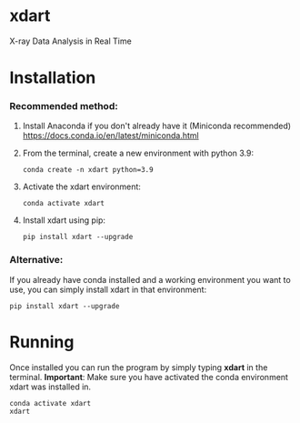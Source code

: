 # xdart
X-ray Data Analysis in Real Time

# Installation
### Recommended method:

1. Install Anaconda if you don't already have it (Miniconda recommended) <https://docs.conda.io/en/latest/miniconda.html>

2. From the terminal, create a new environment with python 3.9:
   ```
   conda create -n xdart python=3.9
   ```

3. Activate the xdart environment:
   ```
   conda activate xdart
   ```

4. Install xdart using pip: 
   ```
   pip install xdart --upgrade
   ```

### Alternative:
If you already have conda installed and a working environment you want to use, you can simply install xdart in that environment: 
```
pip install xdart --upgrade
```

# Running
Once installed you can run the program by simply typing **xdart** in the terminal. **Important**: Make sure you have activated the conda environment xdart was installed in. 
```
conda activate xdart
xdart
```
